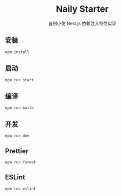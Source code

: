 <div align="center">

# Naily Starter

自制小仿 Nest.js 依赖注入特性实现

</div>

## 安装

```
npm install
```

## 启动

```
npm run start
```

## 编译

```
npm run build
```

## 开发

```
npm run dev
```

## Prettier

```
npm run format
```

## ESLint

```
npm run eslint
```

